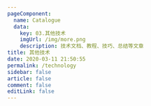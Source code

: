 ```yaml
---
pageComponent: 
  name: Catalogue
  data: 
    key: 03.其他技术
    imgUrl: /img/more.png
    description: 技术文档、教程、技巧、总结等文章
title: 其他技术
date: 2020-03-11 21:50:55
permalink: /technology
sidebar: false
article: false
comment: false
editLink: false
---
```

